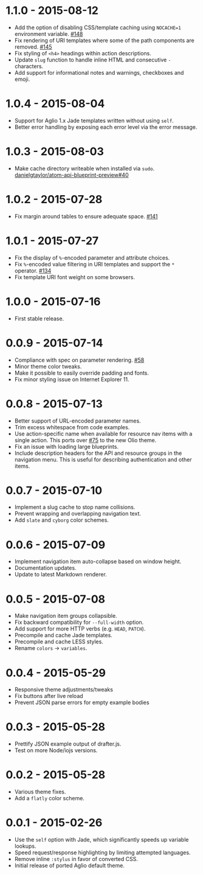 # 1.1.0 - 2015-08-12

* Add the option of disabling CSS/template caching using `NOCACHE=1` environment variable. [#148](https://github.com/danielgtaylor/aglio/issues/148)
* Fix rendering of URI templates where some of the path components are removed. [#145](https://github.com/danielgtaylor/aglio/issues/145)
* Fix styling of `<h4>` headings within action descriptions.
* Update `slug` function to handle inline HTML and consecutive `-` characters.
* Add support for informational notes and warnings, checkboxes and emoji.

# 1.0.4 - 2015-08-04

* Support for Aglio 1.x Jade templates written without using `self`.
* Better error handling by exposing each error level via the error message.

# 1.0.3 - 2015-08-03

* Make cache directory writeable when installed via `sudo`.
  [danielgtaylor/atom-api-blueprint-preview#40](https://github.com/danielgtaylor/atom-api-blueprint-preview/issues/40)

# 1.0.2 - 2015-07-28

* Fix margin around tables to ensure adequate space. [#141](https://github.com/danielgtaylor/aglio/issues/141)

# 1.0.1 - 2015-07-27

* Fix the display of `%`-encoded parameter and attribute choices.
* Fix `%`-encoded value filtering in URI templates and support the `*` operator.
  [#134](https://github.com/danielgtaylor/aglio/issues/134)
* Fix template URI font weight on some browsers.

# 1.0.0 - 2015-07-16

* First stable release.

# 0.0.9 - 2015-07-14

* Compliance with spec on parameter rendering. [#58](https://github.com/danielgtaylor/aglio/issues/58)
* Minor theme color tweaks.
* Make it possible to easily override padding and fonts.
* Fix minor styling issue on Internet Explorer 11.

# 0.0.8 - 2015-07-13

* Better support of URL-encoded parameter names.
* Trim excess whitespace from code examples.
* Use action-specific name when available for resource nav items with a
  single action. This ports over [#75](https://github.com/danielgtaylor/aglio/pull/75)
  to the new Olio theme.
* Fix an issue with loading large blueprints.
* Include description headers for the API and resource groups in the navigation
  menu. This is useful for describing authentication and other items.

# 0.0.7 - 2015-07-10

* Implement a slug cache to stop name collisions.
* Prevent wrapping and overlapping navigation text.
* Add `slate` and `cyborg` color schemes.

# 0.0.6 - 2015-07-09

* Implement navigation item auto-collapse based on window height.
* Documentation updates.
* Update to latest Markdown renderer.

# 0.0.5 - 2015-07-08

* Make navigation item groups collapsible.
* Fix backward compatibility for `--full-width` option.
* Add support for more HTTP verbs (e.g. `HEAD`, `PATCH`).
* Precompile and cache Jade templates.
* Precompile and cache LESS styles.
* Rename `colors` -> `variables`.

# 0.0.4 - 2015-05-29

* Responsive theme adjustments/tweaks
* Fix buttons after live reload
* Prevent JSON parse errors for empty example bodies

# 0.0.3 - 2015-05-28

* Prettify JSON example output of drafter.js.
* Test on more Node/iojs versions.

# 0.0.2 - 2015-05-28

* Various theme fixes.
* Add a `flatly` color scheme.

# 0.0.1 - 2015-02-26

* Use the `self` option with Jade, which significantly speeds up variable lookups.
* Speed request/response highlighting by limiting attempted languages.
* Remove inline `:stylus` in favor of converted CSS.
* Initial release of ported Aglio default theme.
